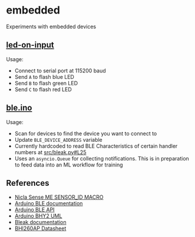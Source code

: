 # embedded
Experiments with embedded devices

## [led-on-input](src/led-on-input.ino)

Usage:
- Connect to serial port at 115200 baud
- Send `A` to flash blue LED
- Send `B` to flash green LED
- Send `C` to flash red LED

## [ble.ino](src/ble.ino)

Usage:
- Scan for devices to find the device you want to connect to
- Update `BLE_DEVICE_ADDRESS` variable
- Currently hardcoded to read BLE Characteristics of certain handler numbers at [src/bleak.py#L25](https://github.com/edisonchee/embedded/blob/6e45cd603507757906d9de9db6304679158a970b/src/bleak.py#L25)
- Uses an `asyncio.Queue` for collecting notifications. This is in preparation to feed data into an ML workflow for training

## References
- [Nicla Sense ME SENSOR_ID MACRO](https://docs.arduino.cc/tutorials/nicla-sense-me/cheat-sheet/#sensor-ids)
- [Arduino BLE documentation](https://www.arduino.cc/reference/en/libraries/arduinoble/)
- [Arduino BLE API](https://github.com/arduino-libraries/ArduinoBLE/blob/master/docs/api.md)
- [Arduino BHY2 UML](static/Arduino_BHY2.UML.drawio.svg)
- [Bleak documentation](https://bleak.readthedocs.io/en/latest/index.html)
- [BHI260AP Datasheet](https://www.bosch-sensortec.com/media/boschsensortec/downloads/datasheets/bst-bhi260ap-ds000.pdf)
